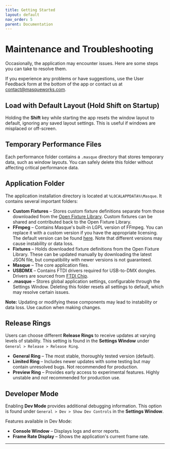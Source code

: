```yaml
---
title: Getting Started
layout: default
nav_order: 5
parent: Documentation
---
```



# Maintenance and Troubleshooting

Occasionally, the application may encounter issues. Here are some steps you can take to resolve them.

If you experience any problems or have suggestions, use the User Feedback form at the bottom of the app or contact us at contact@masqueworks.com.

## Load with Default Layout (Hold Shift on Startup)

Holding the **Shift** key while starting the app resets the window layout to default, ignoring any saved layout settings. This is useful if windows are misplaced or off-screen.

## Temporary Performance Files

Each performance folder contains a `.masque` directory that stores temporary data, such as window layouts. You can safely delete this folder without affecting critical performance data.

## Application Folder

The application installation directory is located at `%LOCALAPPDATA%\Masque`. It contains several important folders:

- **Custom Fixtures** – Stores custom fixture definitions separate from those downloaded from the [Open Fixture Library](https://open-fixture-library.org/). Custom fixtures can be shared and contributed back to the Open Fixture Library.
- **FFmpeg** – Contains Masque's built-in LGPL version of FFmpeg. You can replace it with a custom version if you have the appropriate licensing. The default version can be found [here](https://github.com/BtbN/FFmpeg-Builds/). Note that different versions may cause instability or data loss.
- **Fixtures** – Holds downloaded fixture definitions from the Open Fixture Library. These can be updated manually by downloading the latest JSON file, but compatibility with newer versions is not guaranteed.
- **Masque** – The core application files.
- **USBDMX** – Contains FTDI drivers required for USB-to-DMX dongles. Drivers are sourced from [FTDI Chip](https://ftdichip.com/drivers/d2xx-drivers/).
- **.masque** – Stores global application settings, configurable through the Settings Window. Deleting this folder resets all settings to default, which may resolve certain issues.

**Note:** Updating or modifying these components may lead to instability or data loss. Use caution when making changes.

## Release Rings

Users can choose different **Release Rings** to receive updates at varying levels of stability. This setting is found in the **Settings Window** under `General > Release > Release Ring`.

- **General Ring** – The most stable, thoroughly tested version (default).
- **Limited Ring** – Includes newer updates with some testing but may contain unresolved bugs. Not recommended for production.
- **Preview Ring** – Provides early access to experimental features. Highly unstable and *not* recommended for production use.

## Developer Mode

Enabling **Dev Mode** provides additional debugging information. This option is found under `General > Dev > Show Dev Controls` in the **Settings Window**.

Features available in Dev Mode:
- **Console Window** – Displays logs and error reports.
- **Frame Rate Display** – Shows the application's current frame rate.

---

